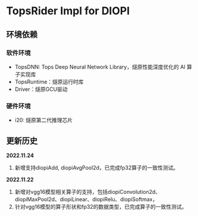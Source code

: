 # TopsRider Impl for DIOPI

## 环境依赖

### 软件环境
- TopsDNN: Tops Deep Neural Network Library，燧原性能深度优化的 AI 算子实现库
- TopsRuntime：燧原运行时库
- Driver：燧原GCU驱动

### 硬件环境
- i20: 燧原第二代推理芯片


## 更新历史

**2022.11.24**
1. 新增支持diopiAdd, diopiAvgPool2d，已完成fp32算子的一致性测试。

**2022.11.22**
1. 新增对vgg16模型相关算子的支持，包括diopiConvolution2d、diopiMaxPool2d、diopiLinear、diopiRelu、diopiSoftmax，
2. 针对vgg16模型的算子形状和fp32的数据类型，已完成算子的一致性测试。